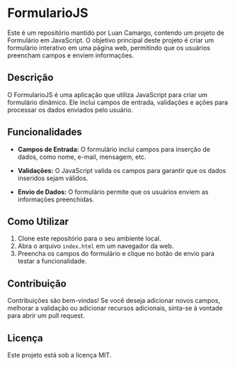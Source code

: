 # FormularioJS

Este é um repositório mantido por Luan Camargo, contendo um projeto de Formulário em JavaScript. O objetivo principal deste projeto é criar um formulário interativo em uma página web, permitindo que os usuários preencham campos e enviem informações.

## Descrição

O FormularioJS é uma aplicação que utiliza JavaScript para criar um formulário dinâmico. Ele inclui campos de entrada, validações e ações para processar os dados enviados pelo usuário.

## Funcionalidades

- **Campos de Entrada:** O formulário inclui campos para inserção de dados, como nome, e-mail, mensagem, etc.
  
- **Validações:** O JavaScript valida os campos para garantir que os dados inseridos sejam válidos.
  
- **Envio de Dados:** O formulário permite que os usuários enviem as informações preenchidas.

## Como Utilizar

1. Clone este repositório para o seu ambiente local.
2. Abra o arquivo `index.html` em um navegador da web.
3. Preencha os campos do formulário e clique no botão de envio para testar a funcionalidade.

## Contribuição

Contribuições são bem-vindas! Se você deseja adicionar novos campos, melhorar a validação ou adicionar recursos adicionais, sinta-se à vontade para abrir um pull request.

## Licença

Este projeto está sob a licença MIT.
